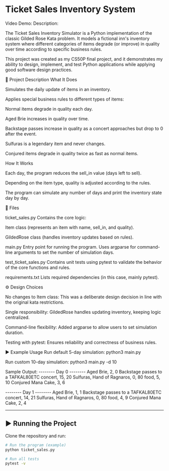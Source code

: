 # Ticket Sales Inventory System

Video Demo: <URL HERE>
Description:

The Ticket Sales Inventory Simulator is a Python implementation of the classic Gilded Rose Kata problem. It models a fictional inn's inventory system where different categories of items degrade (or improve) in quality over time according to specific business rules.

This project was created as my CS50P final project, and it demonstrates my ability to design, implement, and test Python applications while applying good software design practices.

📌 Project Description
What It Does

Simulates the daily update of items in an inventory.

Applies special business rules to different types of items:

Normal items degrade in quality each day.

Aged Brie increases in quality over time.

Backstage passes increase in quality as a concert approaches but drop to 0 after the event.

Sulfuras is a legendary item and never changes.

Conjured items degrade in quality twice as fast as normal items.

How It Works

Each day, the program reduces the sell_in value (days left to sell).

Depending on the item type, quality is adjusted according to the rules.

The program can simulate any number of days and print the inventory state day by day.

📂 Files

ticket_sales.py
Contains the core logic:

Item class (represents an item with name, sell_in, and quality).

GildedRose class (handles inventory updates based on rules).

main.py
Entry point for running the program. Uses argparse for command-line arguments to set the number of simulation days.

test_ticket_sales.py
Contains unit tests using pytest to validate the behavior of the core functions and rules.

requirements.txt
Lists required dependencies (in this case, mainly pytest).

⚙️ Design Choices

No changes to Item class: This was a deliberate design decision in line with the original kata restrictions.

Single responsibility: GildedRose handles updating inventory, keeping logic centralized.

Command-line flexibility: Added argparse to allow users to set simulation duration.

Testing with pytest: Ensures reliability and correctness of business rules.

▶️ Example Usage
Run default 5-day simulation:
python3 main.py

Run custom 10-day simulation:
python3 main.py -d 10

Sample Output:
-------- Day 0 --------
Aged Brie, 2, 0
Backstage passes to a TAFKAL80ETC concert, 15, 20
Sulfuras, Hand of Ragnaros, 0, 80
food, 5, 10
Conjured Mana Cake, 3, 6

-------- Day 1 --------
Aged Brie, 1, 1
Backstage passes to a TAFKAL80ETC concert, 14, 21
Sulfuras, Hand of Ragnaros, 0, 80
food, 4, 9
Conjured Mana Cake, 2, 4 

---

## ▶️ Running the Project
Clone the repository and run:

```bash
# Run the program (example)
python ticket_sales.py

# Run all tests
pytest -v

